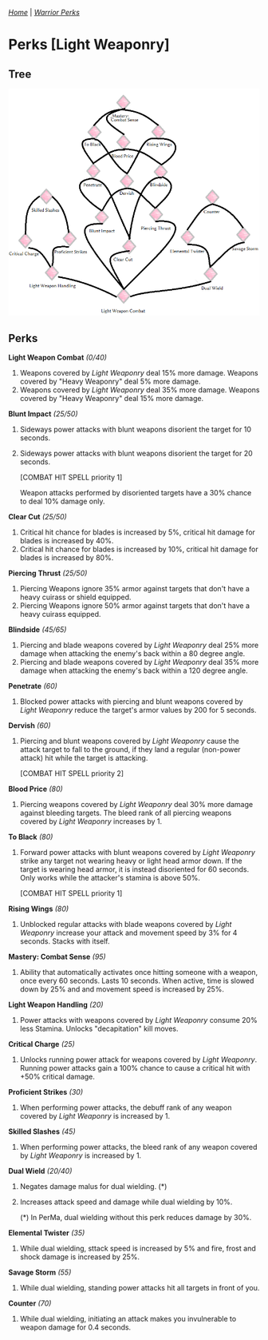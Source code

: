 _[Home](../)_ |
_[Warrior Perks](../warrior)_

# Perks [Light Weaponry]

## Tree

![Light Weaponry Perk Tree](../assets/tree_lightweaponry.png "Light Weaponry Perk Tree Structure")

## Perks

**Light Weapon Combat** _(0/40)_
1. Weapons covered by _Light Weaponry_ deal 15% more damage. Weapons covered by "Heavy Weaponry" deal 5% more damage.
2. Weapons covered by _Light Weaponry_ deal 35% more damage. Weapons covered by "Heavy Weaponry" deal 15% more damage.

**Blunt Impact** _(25/50)_
1. Sideways power attacks with blunt weapons disorient the target for 10 seconds.
2. Sideways power attacks with blunt weapons disorient the target for 20 seconds.

    [COMBAT HIT SPELL priority 1]

    Weapon attacks performed by disoriented targets have a 30% chance to deal 10% damage only.

**Clear Cut** _(25/50)_
1. Critical hit chance for blades is increased by 5%, critical hit damage for blades is increased by 40%.
2. Critical hit chance for blades is increased by 10%, critical hit damage for blades is increased by 80%.

**Piercing Thrust** _(25/50)_
1. Piercing Weapons ignore 35% armor against targets that don't have a heavy cuirass or shield equipped.
2. Piercing Weapons ignore 50% armor against targets that don't have a heavy cuirass equipped.

**Blindside** _(45/65)_
1. Piercing and blade weapons covered by _Light Weaponry_ deal 25% more damage when attacking the enemy's back within a 80 degree angle.
2. Piercing and blade weapons covered by _Light Weaponry_ deal 35% more damage when attacking the enemy's back within a 120 degree angle.

**Penetrate** _(60)_
1. Blocked power attacks with piercing and blunt weapons covered by _Light Weaponry_ reduce the target's armor values by 200 for 5 seconds.

**Dervish** _(60)_
1. Piercing and blunt weapons covered by _Light Weaponry_ cause the attack target to fall to the ground, if they land a regular (non-power attack) hit while the target is attacking.

    [COMBAT HIT SPELL priority 2]

**Blood Price** _(80)_
1. Piercing weapons covered by _Light Weaponry_ deal 30% more damage against bleeding targets. The bleed rank of all piercing weapons covered by _Light Weaponry_ increases by 1.

**To Black** _(80)_
1. Forward power attacks with blunt weapons covered by _Light Weaponry_ strike any target not wearing heavy or light head armor down. If the target is wearing head armor, it is instead disoriented for 60 seconds. Only works while the attacker's stamina is above 50%.

    [COMBAT HIT SPELL priority 1]

**Rising Wings** _(80)_
1. Unblocked regular attacks with blade weapons covered by _Light Weaponry_ increase your attack and movement speed by 3% for 4 seconds. Stacks with itself.

**Mastery: Combat Sense** _(95)_
1. Ability that automatically activates once hitting someone with a weapon, once every 60 seconds. Lasts 10 seconds. When active, time is slowed down by 25% and and movement speed is increased by 25%.

**Light Weapon Handling** _(20)_
1. Power attacks with weapons covered by _Light Weaponry_ consume 20% less Stamina. Unlocks "decapitation" kill moves.

**Critical Charge** _(25)_
1. Unlocks running power attack for weapons covered by _Light Weaponry_. Running power attacks gain a 100% chance to cause a critical hit with +50% critical damage.

**Proficient Strikes** _(30)_
1. When performing power attacks, the debuff rank of any weapon covered by _Light Weaponry_ is increased by 1.

**Skilled Slashes** _(45)_
1. When performing power attacks, the bleed rank of any weapon covered by _Light Weaponry_ is increased by 1.

**Dual Wield** _(20/40)_
1. Negates damage malus for dual wielding. (*)
2. Increases attack speed and damage while dual wielding by 10%.

    (*) In PerMa, dual wielding without this perk reduces damage by 30%.

**Elemental Twister** _(35)_
1. While dual wielding, sttack speed is increased by 5% and fire, frost and shock damage is increased by 25%.

**Savage Storm** _(55)_
1. While dual wielding, standing power attacks hit all targets in front of you.

**Counter** _(70)_
1. While dual wielding, initiating an attack makes you invulnerable to weapon damage for 0.4 seconds.
